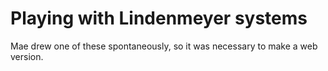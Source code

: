 Playing with Lindenmeyer systems
================================

Mae drew one of these spontaneously, so it was necessary to make a web version.
